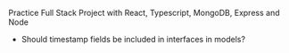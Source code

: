 Practice Full Stack Project with React, Typescript, MongoDB, Express and Node


* Should timestamp fields be included in interfaces in models?